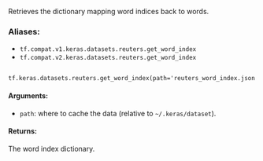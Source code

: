 
Retrieves the dictionary mapping word indices back to words.
### Aliases:
- `tf.compat.v1.keras.datasets.reuters.get_word_index`
- `tf.compat.v2.keras.datasets.reuters.get_word_index`

```
 tf.keras.datasets.reuters.get_word_index(path='reuters_word_index.json')
```
#### Arguments:
- `path`: where to cache the data (relative to `~/.keras/dataset`).
#### Returns:

The word index dictionary.
